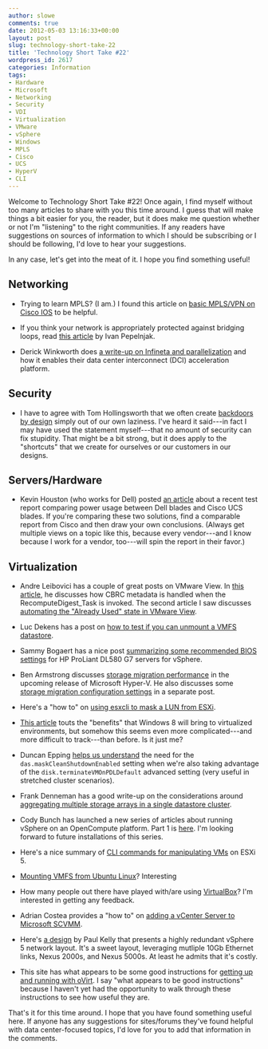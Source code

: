 ```yaml
---
author: slowe
comments: true
date: 2012-05-03 13:16:33+00:00
layout: post
slug: technology-short-take-22
title: 'Technology Short Take #22'
wordpress_id: 2617
categories: Information
tags:
- Hardware
- Microsoft
- Networking
- Security
- VDI
- Virtualization
- VMware
- vSphere
- Windows
- MPLS
- Cisco
- UCS
- HyperV
- CLI
---
```


Welcome to Technology Short Take #22! Once again, I find myself without too many articles to share with you this time around. I guess that will make things a bit easier for you, the reader, but it does make me question whether or not I'm "listening" to the right communities. If any readers have suggestions on sources of information to which I should be subscribing or I should be following, I'd love to hear your suggestions.

In any case, let's get into the meat of it. I hope you find something useful!

## Networking

* Trying to learn MPLS? (I am.) I found this article on [basic MPLS/VPN on Cisco IOS](http://networkstatic.net/2012/04/11/basic-mplsvpn-using-cisco-ios/) to be helpful.

* If you think your network is appropriately protected against bridging loops, read [this article](http://blog.ioshints.info/2012/04/stp-loops-strike-again.html) by Ivan Pepelnjak.

* Derick Winkworth does [a write-up on Infineta and parallelization](http://packetpushers.net/infineta-and-parallelization-part-1/) and how it enables their data center interconnect (DCI) acceleration platform.

## Security

* I have to agree with Tom Hollingsworth that we often create [backdoors by design](http://networkingnerd.net/2012/01/17/backdoors-by-design/) simply out of our own laziness. I've heard it said---in fact I may have used the statement myself---that no amount of security can fix stupidity. That might be a bit strong, but it does apply to the "shortcuts" that we create for ourselves or our customers in our designs.

## Servers/Hardware

* Kevin Houston (who works for Dell) posted [an article](http://bladesmadesimple.com/2012/04/test-report-power-efficiency-comparison-of-dell-and-cisco-high-memory-capacity-blade-servers/) about a recent test report comparing power usage between Dell blades and Cisco UCS blades. If you're comparing these two solutions, find a comparable report from Cisco and then draw your own conclusions. (Always get multiple views on a topic like this, because every vendor---and I know because I work for a vendor, too---will spin the report in their favor.)

## Virtualization

* Andre Leibovici has a couple of great posts on VMware View. In [this article](http://myvirtualcloud.net/?p=3103), he discusses how CBRC metadata is handled when the RecomputeDigest_Task is invoked. The second article I saw discusses [automating the "Already Used" state in VMware View](http://myvirtualcloud.net/?p=3107).

* Luc Dekens has a post on [how to test if you can unmount a VMFS datastore](http://www.lucd.info/2012/04/15/test-if-the-datastore-can-be-unmounted/).

* Sammy Bogaert has a nice post [summarizing some recommended BIOS settings](http://boerlowie.wordpress.com/2010/09/03/recommended-bios-setting-on-hp-proliant-dl580-g7-for-vsphere/) for HP ProLiant DL580 G7 servers for vSphere.

* Ben Armstrong discusses [storage migration performance](http://blogs.msdn.com/b/virtual_pc_guy/archive/2012/04/23/storage-migration-performance.aspx) in the upcoming release of Microsoft Hyper-V. He also discusses some [storage migration configuration settings](http://blogs.msdn.com/b/virtual_pc_guy/archive/2012/04/24/storage-migration-hyper-v-settings.aspx) in a separate post.

* Here's a "how to" on [using esxcli to mask a LUN from ESXi](http://www.virtuallanger.com/2012/05/01/using-esxcli-to-mask-a-lun-from-esxi/).

* [This article](http://nathancoutinho.wordpress.com/2012/04/19/windows-8-brings-new-virtualization-benefits/) touts the "benefits" that Windows 8 will bring to virtualized environments, but somehow this seems even more complicated---and more difficult to track---than before. Is it just me?

* Duncan Epping [helps us understand](http://www.yellow-bricks.com/2012/04/25/what-is-das-maskcleanshutdownenabled-about/) the need for the `das.maskCleanShutdownEnabled` setting when we're also taking advantage of the `disk.terminateVMOnPDLDefault` advanced setting (very useful in stretched cluster scenarios).

* Frank Denneman has a good write-up on the considerations around [aggregating multiple storage arrays in a single datastore cluster](http://frankdenneman.nl/2012/04/aggregating-datastores-from-multiple-storage-arrays-into-one-storage-drs-datastore-cluster/).

* Cody Bunch has launched a new series of articles about running vSphere on an OpenCompute platform. Part 1 is [here](http://professionalvmware.com/2012/04/vsphere-on-open-compute-part-1-lab-setup/). I'm looking forward to future installations of this series.

* Here's a nice summary of [CLI commands for manipulating VMs](http://blog.allanglesit.com/2012/04/esx-5-command-line-vm-manipulation/) on ESXi 5.

* [Mounting VMFS from Ubuntu Linux](http://ubuntuguide.net/how-to-mountaccess-vmware-vmfs-filesystems-in-ubuntu-linux)? Interesting

* How many people out there have played with/are using [VirtualBox](http://www.virtualbox.org/)? I'm interested in getting any feedback.

* Adrian Costea provides a "how to" on [adding a vCenter Server to Microsoft SCVMM](http://www.vkernel.ro/blog/how-to-add-a-vmware-vcenter-server-to-scvmm).

* Here's [a design](http://vrif.blogspot.com/2012/04/vsphere-5-host-network-design-10gbe-vds.html) by Paul Kelly that presents a highly redundant vSphere 5 network layout. It's a sweet layout, leveraging mutliple 10Gb Ethernet links, Nexus 2000s, and Nexus 5000s. At least he admits that it's costly.

* This site has what appears to be some good instructions for [getting up and running with oVirt](http://blog.jebpages.com/archives/how-to-get-up-and-running-with-ovirt/). I say "what appears to be good instructions" because I haven't yet had the opportunity to walk through these instructions to see how useful they are.

That's it for this time around. I hope that you have found something useful here. If anyone has any suggestions for sites/forums they've found helpful with data center-focused topics, I'd love for you to add that information in the comments.
